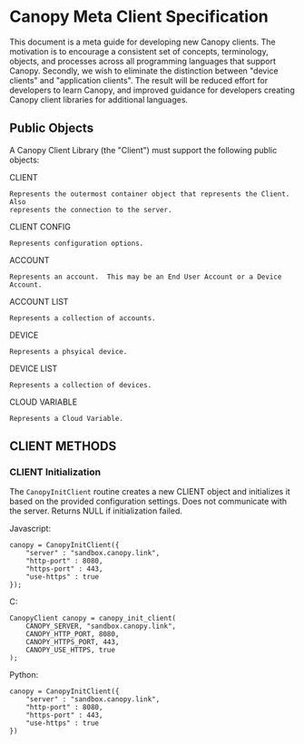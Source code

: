 Canopy Meta Client Specification
===============================================================================

This document is a meta guide for developing new Canopy clients.  The
motivation is to encourage a consistent set of concepts, terminology, objects,
and processes across all programming languages that support Canopy.  Secondly,
we wish to eliminate the distinction between "device clients" and "application
clients".  The result will be reduced effort for developers to learn Canopy,
and improved guidance for developers creating Canopy client libraries for
additional languages.


Public Objects
-------------------------------------------------------------------------------

A Canopy Client Library (the "Client") must support the following public
objects:

CLIENT

    Represents the outermost container object that represents the Client.  Also
    represents the connection to the server.

CLIENT CONFIG

    Represents configuration options.

ACCOUNT

    Represents an account.  This may be an End User Account or a Device
    Account.

ACCOUNT LIST

    Represents a collection of accounts.

DEVICE

    Represents a phsyical device.

DEVICE LIST

    Represents a collection of devices.

CLOUD VARIABLE

    Represents a Cloud Variable.




CLIENT METHODS
-------------------------------------------------------------------------------

### CLIENT Initialization

The `CanopyInitClient` routine creates a new CLIENT object and initializes it
based on the provided configuration settings.  Does not communicate with the
server.  Returns NULL if initialization failed.

Javascript:

    canopy = CanopyInitClient({
        "server" : "sandbox.canopy.link",
        "http-port" : 8080,
        "https-port" : 443,
        "use-https" : true
    });

C:

    CanopyClient canopy = canopy_init_client(
        CANOPY_SERVER, "sandbox.canopy.link",
        CANOPY_HTTP_PORT, 8080,
        CANOPY_HTTPS_PORT, 443,
        CANOPY_USE_HTTPS, true
    );

Python:

    canopy = CanopyInitClient({
        "server" : "sandbox.canopy.link",
        "http-port" : 8080,
        "https-port" : 443,
        "use-https" : true
    })



